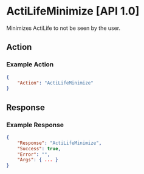 # ActiLifeMinimize   [API 1.0]

Minimizes ActiLife to not be seen by the user.

## Action

### Example Action
```JSON
{
    "Action": "ActiLifeMinimize"
}
```

## Response

### Example Response
```JSON
{
    "Response": "ActiLifeMinimize",
    "Success": true,
    "Error": "",
    "Args": { ... }
}
```